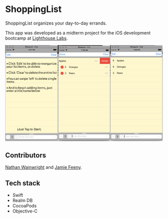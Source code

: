# ShoppingList

ShoppingList organizes your day-to-day errands.

This app was developed as a midterm project for the iOS development bootcamp at [Lighthouse Labs](https://lighthouselabs.ca/).

![Alt text](https://github.com/nwainwri/ShoppingList/blob/master/screenshots.jpg?raw=true "App Screen Shots")

## Contributors
[Nathan Wainwright](https://github.com/nwainwri) and [Jamie Feeny](https://github.com/acomputeradrift).

## Tech stack
 * Swift
 * Realm DB
 * CocoaPods
 * Objective-C
